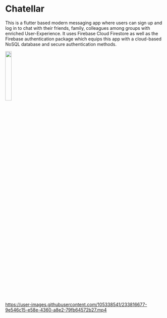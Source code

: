 # Chatellar
This is a flutter based modern messaging app where users can sign up and log in to chat with their friends, family, colleagues among groups with enriched User-Experience.
It uses Firebase Cloud Firestore as well as the Firebase authentication package which equips this app with a cloud-based NoSQL database and secure authentication methods.

<img src="https://user-images.githubusercontent.com/105338541/226241280-875098ef-64fc-429f-9f32-3842e8b467ff.png" width="20%">



https://user-images.githubusercontent.com/105338541/233816677-9e546c15-e58e-4360-a8e2-79fb64572b27.mp4

